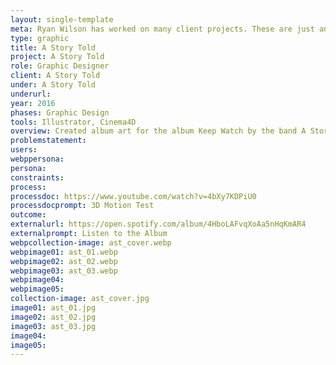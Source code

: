 ```yaml
---
layout: single-template
meta: Ryan Wilson has worked on many client projects. These are just an example of some of the excellent product design work that he could do on your project.
type: graphic
title: A Story Told
project: A Story Told
role: Graphic Designer
client: A Story Told
under: A Story Told
underurl:
year: 2016
phases: Graphic Design
tools: Illustrator, Cinema4D
overview: Created album art for the album Keep Watch by the band A Story Told.
problemstatement:
users:
webppersona:
persona:
constraints:
process:
processdoc: https://www.youtube.com/watch?v=4bXy7KDPiU0
processdocprompt: 3D Motion Test
outcome:
externalurl: https://open.spotify.com/album/4HboLAFvqXoAa5nHqKmAR4
externalprompt: Listen to the Album
webpcollection-image: ast_cover.webp
webpimage01: ast_01.webp
webpimage02: ast_02.webp
webpimage03: ast_03.webp
webpimage04:
webpimage05:
collection-image: ast_cover.jpg
image01: ast_01.jpg
image02: ast_02.jpg
image03: ast_03.jpg
image04:
image05:
---
```

